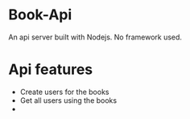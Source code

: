 # Book-Api
An api server built with Nodejs. No framework used.

# Api features
- Create users for the books
- Get all users using the books
-
